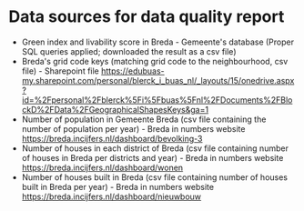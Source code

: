 # Data sources for data quality report
- Green index and livability score in Breda - Gemeente's database (Proper SQL queries applied; downloaded the result as a csv file) 
- Breda's grid code keys (matching grid code to the neighbourhood, csv file) - Sharepoint file https://edubuas-my.sharepoint.com/personal/blerck_i_buas_nl/_layouts/15/onedrive.aspx?id=%2Fpersonal%2Fblerck%5Fi%5Fbuas%5Fnl%2FDocuments%2FBlockD%2FData%2FGeographicalShapesKeys&ga=1
- Number of population in Gemeente Breda (csv file containing the number of population per year) - Breda in numbers website https://breda.incijfers.nl/dashboard/bevolking-3
- Number of houses in each district of Breda (csv file containing number of houses in Breda per districts and year) - Breda in numbers website https://breda.incijfers.nl/dashboard/wonen
- Number of houses built in Breda (csv file containing number of houses built in Breda per year) - Breda in numbers website https://breda.incijfers.nl/dashboard/nieuwbouw